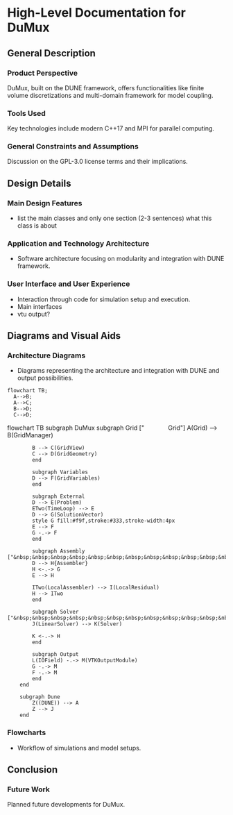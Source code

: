 # High-Level Documentation for DuMux

## General Description

### Product Perspective
DuMux, built on the DUNE framework, offers functionalities like finite volume discretizations and multi-domain framework for model coupling.

### Tools Used
Key technologies include modern C++17 and MPI for parallel computing.

### General Constraints and Assumptions
Discussion on the GPL-3.0 license terms and their implications.

## Design Details

### Main Design Features
- list the main classes and only one section (2-3 sentences) what this class is about

### Application and Technology Architecture
- Software architecture focusing on modularity and integration with DUNE framework.

### User Interface and User Experience
- Interaction through code for simulation setup and execution.
- Main interfaces
- vtu output?

## Diagrams and Visual Aids

### Architecture Diagrams
- Diagrams representing the architecture and integration with DUNE and output possibilities.

```mermaid
flowchart TB;
  A-->B;
  A-->C;
  B-->D;
  C-->D;
```

flowchart TB
        subgraph DuMux
            subgraph Grid ["&nbsp;&nbsp;&nbsp;&nbsp;&nbsp;&nbsp;&nbsp;&nbsp;&nbsp;&nbsp;&nbsp;&nbsp;&nbsp;&nbsp;Grid"]
            A(Grid) --> B(GridManager)

            B --> C(GridView)
            C --> D(GridGeometry)
            end

            subgraph Variables
            D --> F(GridVariables)
            end

            subgraph External
            D --> E(Problem)
            ETwo(TimeLoop) --> E
            D --> G(SolutionVector)
            style G fill:#f9f,stroke:#333,stroke-width:4px
            E --> F
            G -.-> F
            end

            subgraph Assembly ["&nbsp;&nbsp;&nbsp;&nbsp;&nbsp;&nbsp;&nbsp;&nbsp;&nbsp;&nbsp;&nbsp;&nbsp;&nbsp;&nbsp;&nbsp;&nbsp;&nbsp;&nbsp;&nbsp;&nbsp;&nbsp;&nbsp;&nbsp;Assembly"]
            D --> H{Assembler}
            H <-.-> G
            E --> H

            ITwo(LocalAssembler) --> I(LocalResidual)
            H --> ITwo
            end

            subgraph Solver ["&nbsp;&nbsp;&nbsp;&nbsp;&nbsp;&nbsp;&nbsp;&nbsp;&nbsp;&nbsp;&nbsp;&nbsp;&nbsp;&nbsp;Solver"]
            J(LinearSolver) --> K(Solver)

            K <-.-> H
            end

            subgraph Output
            L(IOField) -.-> M(VTKOutputModule)
            G -.-> M
            F -.-> M
            end
        end

        subgraph Dune
            Z((DUNE)) --> A
            Z --> J
        end

### Flowcharts
- Workflow of simulations and model setups.

## Conclusion


### Future Work
Planned future developments for DuMux.
